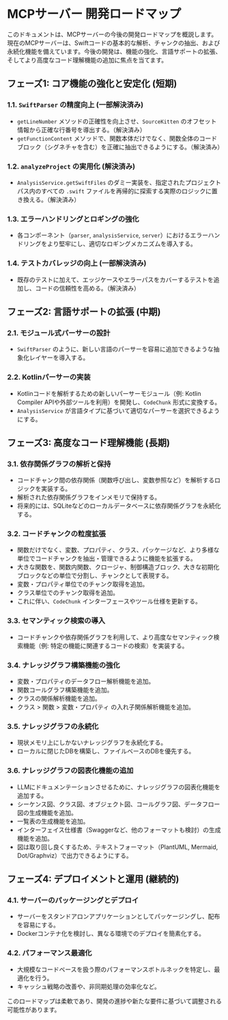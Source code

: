 # MCPサーバー 開発ロードマップ

このドキュメントは、MCPサーバーの今後の開発ロードマップを概説します。現在のMCPサーバーは、Swiftコードの基本的な解析、チャンクの抽出、および永続化機能を備えています。今後の開発は、機能の強化、言語サポートの拡張、そしてより高度なコード理解機能の追加に焦点を当てます。

## フェーズ1: コア機能の強化と安定化 (短期)

### 1.1. `SwiftParser` の精度向上 (一部解決済み)

- `getLineNumber` メソッドの正確性を向上させ、`SourceKitten` のオフセット情報から正確な行番号を導出する。（解決済み）
- `getFunctionContent` メソッドで、関数本体だけでなく、関数全体のコードブロック（シグネチャを含む）を正確に抽出できるようにする。（解決済み）

### 1.2. `analyzeProject` の実用化 (解決済み)

- `AnalysisService.getSwiftFiles` のダミー実装を、指定されたプロジェクトパス内のすべての `.swift` ファイルを再帰的に探索する実際のロジックに置き換える。（解決済み）

### 1.3. エラーハンドリングとロギングの強化

- 各コンポーネント（`parser`, `analysisService`, `server`）におけるエラーハンドリングをより堅牢にし、適切なロギングメカニズムを導入する。

### 1.4. テストカバレッジの向上 (一部解決済み)

- 既存のテストに加えて、エッジケースやエラーパスをカバーするテストを追加し、コードの信頼性を高める。（解決済み）

## フェーズ2: 言語サポートの拡張 (中期)

### 2.1. モジュール式パーサーの設計

- `SwiftParser` のように、新しい言語のパーサーを容易に追加できるような抽象化レイヤーを導入する。

### 2.2. Kotlinパーサーの実装

- Kotlinコードを解析するための新しいパーサーモジュール（例: Kotlin Compiler APIや外部ツールを利用）を開発し、`CodeChunk` 形式に変換する。
- `AnalysisService` が言語タイプに基づいて適切なパーサーを選択できるようにする。

## フェーズ3: 高度なコード理解機能 (長期)

### 3.1. 依存関係グラフの解析と保持

- コードチャンク間の依存関係（関数呼び出し、変数参照など）を解析するロジックを実装する。
- 解析された依存関係グラフをインメモリで保持する。
- 将来的には、SQLiteなどのローカルデータベースに依存関係グラフを永続化する。

### 3.2. コードチャンクの粒度拡張

- 関数だけでなく、変数、プロパティ、クラス、パッケージなど、より多様な単位でコードチャンクを抽出・管理できるように機能を拡張する。
- 大きな関数を、関数内関数、クロージャ、制御構造ブロック、大きな初期化ブロックなどの単位で分割し、チャンクとして表現する。
- 変数・プロパティ単位でのチャンク取得を追加。
- クラス単位でのチャンク取得を追加。
- これに伴い、`CodeChunk` インターフェースやツール仕様を更新する。

### 3.3. セマンティック検索の導入

- コードチャンクや依存関係グラフを利用して、より高度なセマンティック検索機能（例: 特定の機能に関連するコードの検索）を実装する。

### 3.4. ナレッジグラフ構築機能の強化

- 変数・プロパティのデータフロー解析機能を追加。
- 関数コールグラフ構築機能を追加。
- クラスの関係解析機能を追加。
- クラス > 関数 > 変数・プロパティ の入れ子関係解析機能を追加。

### 3.5. ナレッジグラフの永続化

- 現状メモリ上にしかないナレッジグラフを永続化する。
- ローカルに閉じたDBを構築し、ファイルベースのDBを優先する。

### 3.6. ナレッジグラフの図表化機能の追加

- LLMにドキュメンテーションさせるために、ナレッジグラフの図表化機能を追加する。
- シーケンス図、クラス図、オブジェクト図、コールグラフ図、データフロー図の生成機能を追加。
- 一覧表の生成機能を追加。
- インターフェイス仕様書（Swaggerなど、他のフォーマットも検討）の生成機能を追加。
- 図は取り回し良くするため、テキストフォーマット（PlantUML, Mermaid, Dot/Graphviz）で出力できるようにする。

## フェーズ4: デプロイメントと運用 (継続的)

### 4.1. サーバーのパッケージングとデプロイ

- サーバーをスタンドアロンアプリケーションとしてパッケージングし、配布を容易にする。
- Dockerコンテナ化を検討し、異なる環境でのデプロイを簡素化する。

### 4.2. パフォーマンス最適化

- 大規模なコードベースを扱う際のパフォーマンスボトルネックを特定し、最適化を行う。
- キャッシュ戦略の改善や、非同期処理の効率化など。

このロードマップは柔軟であり、開発の進捗や新たな要件に基づいて調整される可能性があります。
